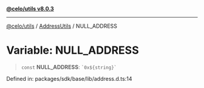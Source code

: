 [**@celo/utils v8.0.3**](../../../../README.md)

***

[@celo/utils](../../../../README.md) / [AddressUtils](../README.md) / NULL\_ADDRESS

# Variable: NULL\_ADDRESS

> `const` **NULL\_ADDRESS**: `` `0x${string}` ``

Defined in: packages/sdk/base/lib/address.d.ts:14
